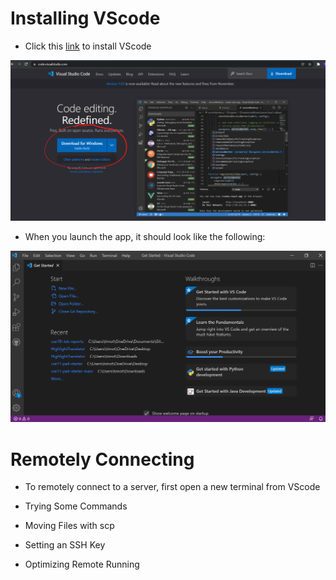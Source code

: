 # Installing VScode
* Click this [link](https://code.visualstudio.com/) to install VScode

![VSCode1](VSCodeDownloadPage.png)

* When you launch the app, it should look like the following:

![VSCode2](VSCodeAppLaunch.png)

#  Remotely Connecting
* To remotely connect to a server, first open a new terminal from VScode


* Trying Some Commands
* Moving Files with scp
* Setting an SSH Key
* Optimizing Remote Running
